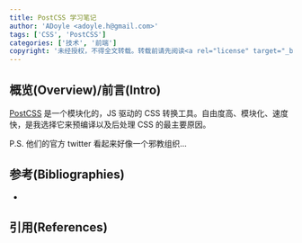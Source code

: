 ```yaml
---
title: PostCSS 学习笔记
author: 'ADoyle <adoyle.h@gmail.com>'
tags: ['CSS', 'PostCSS']
categories: ['技术', '前端']
copyright: '未经授权，不得全文转载。转载前请先阅读<a rel="license" target="_blank" href="//adoyle.me/blog/copyright.html">本站版权声明</a>'
---
```


## 概览(Overview)/前言(Intro)

[PostCSS][] 是一个模块化的，JS 驱动的 CSS 转换工具。自由度高、模块化、速度快，是我选择它来预编译以及后处理 CSS 的最主要原因。

P.S. 他们的官方 twitter 看起来好像一个邪教组织...

<!-- more -->



## 参考(Bibliographies)
- [][B1]

## 引用(References)
[^1]: [][R1]


<!-- 以下是相关链接 -->

[R1]: <url> "备注"

[B1]: <url> "备注"

[PostCSS]: https://github.com/postcss/postcss
